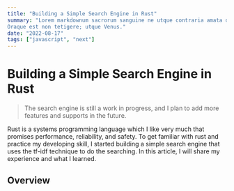 ```yaml
---
title: "Building a Simple Search Engine in Rust"
summary: "Lorem markdownum sacrorum sanguine ne utque contraria amata dederit, e.
Oraque est non tetigere; utque Venus."
date: "2022-08-17"
tags: ["javascript", "next"]
---
```


# Building a Simple Search Engine in Rust

> The search engine is still a work in progress, and I plan to add more features and supports in the future.

Rust is a systems programming language which I like very much that promises performance, reliability, and safety. To get familiar with rust and practice my developing skill, I started building a simple search engine that uses the tf-idf technique to do the searching. In this article, I will share my experience and what I learned.

## Overview
